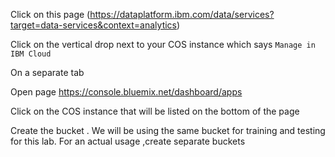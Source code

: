Click on this page (https://dataplatform.ibm.com/data/services?target=data-services&context=analytics)

Click on the vertical drop next to your COS instance which says `Manage in IBM Cloud`

On a separate tab


Open page https://console.bluemix.net/dashboard/apps

Click on the COS instance that will be listed on the bottom of the page

Create the bucket . We will be using the same bucket for training and testing for this lab. For an actual usage ,create separate buckets
